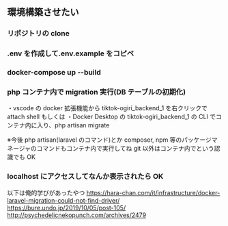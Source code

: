 ## 環境構築させたい

### リポジトリの clone

### .env を作成して.env.example をコピペ

### docker-compose up --build

### php コンテナ内で migration 実行(DB テーブルの初期化)

・vscode の docker 拡張機能から tiktok-ogiri_backend_1 を右クリックで attach shell
もしくは
・Docker Desktop の tiktok-ogiri_backend_1 の CLI
でコンテナ内に入り、php artisan migrate

※今後 php artisan(laravel のコマンド)とか composer, npm 等のパッケージマネージャのコマンドもコンテナ内で実行してね
git 以外はコンテナ内でという認識でも OK

### localhost にアクセスしてなんか表示されたら OK

以下は俺的学びがあったやつ
https://hara-chan.com/it/infrastructure/docker-laravel-migration-could-not-find-driver/
https://bure.undo.jp/2019/10/05/post-105/
http://psychedelicnekopunch.com/archives/2479
